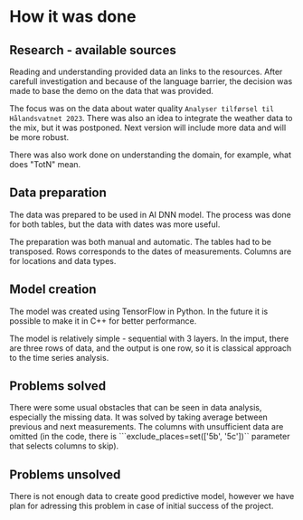 # How it was done

## Research - available sources

Reading and understanding provided data an links to the resources. After carefull investigation and because of the language barrier, the decision was made to base the demo on the data that was provided.

The focus was on the data about water quality ```Analyser tilførsel til Hålandsvatnet 2023```. There was also an idea to integrate the weather data to the mix, but it was postponed. Next version will include more data and will be more robust.

There was also work done on understanding the domain, for example, what does "TotN" mean.

## Data preparation

The data was prepared to be used in AI DNN model. The process was done for both tables, but the data with dates was more useful.

The preparation was both manual and automatic. The tables had to be transposed. Rows corresponds to the dates of measurements. Columns are for locations and data types.

## Model creation

The model was created using TensorFlow in Python. In the future it is possible to make it in C++ for better performance.

The model is relatively simple - sequential with 3 layers. In the imput, there are three rows of data, and the output is one row, so it is classical approach to the time series analysis.

## Problems solved

There were some usual obstacles that can be seen in data analysis, especially the missing data. It was solved by taking average between previous and next measurements. The columns with unsufficient data are omitted (in the code, there is ```exclude_places=set(['5b', '5c'])`` parameter that selects columns to skip).

## Problems unsolved

There is not enough data to create good predictive model, however we have plan for adressing this problem in case of initial success of the project.

